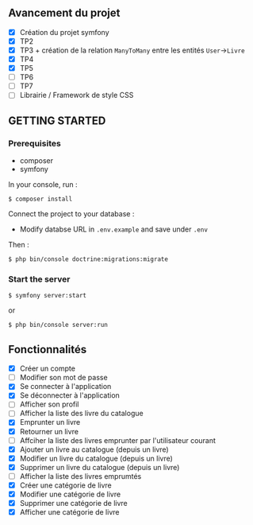 ## Avancement du projet
- [x] Création du projet symfony
- [x] TP2
- [x] TP3 + création de la relation `ManyToMany` entre les entités `User`->`Livre`
- [x] TP4
- [x] TP5
- [ ] TP6
- [ ] TP7
- [ ] Librairie / Framework de style CSS

## GETTING STARTED

### Prerequisites
- composer
- symfony

In your console, run :
```
$ composer install
```

Connect the project to your database :
- Modify databse URL in `.env.example` and save under `.env`

Then :
```
$ php bin/console doctrine:migrations:migrate
```

### Start the server

```
$ symfony server:start
```
or
```
$ php bin/console server:run
```

## Fonctionnalités
- [x] Créer un compte
- [ ] Modifier son mot de passe
- [x] Se connecter à l'application
- [x] Se déconnecter à l'application
- [ ] Afficher son profil
- [ ] Afficher la liste des livre du catalogue
- [x] Emprunter un livre
- [x] Retourner un livre
- [ ] Affciher la liste des livres emprunter par l'utilisateur courant
- [x] Ajouter un livre au catalogue (depuis un livre)
- [x] Modifier un livre du catalogue (depuis un livre)
- [x] Supprimer un livre du catalogue (depuis un livre)
- [ ] Afficher la liste des livres emprumtés
- [x] Créer une catégorie de livre 
- [x] Modifier une catégorie de livre
- [x] Supprimer une catégorie de livre
- [x] Afficher une catégorie de livre